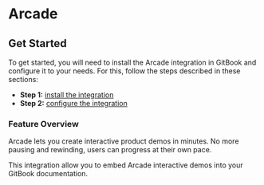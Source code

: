 # Arcade

## Get Started

To get started, you will need to install the Arcade integration in GitBook and configure it to your needs. For this, follow the steps described in these sections:

* **Step 1:** [install the integration](../install-an-integration.md)
* **Step 2:** [configure the integration](configure.md)

### Feature Overview

Arcade lets you create interactive product demos in minutes. No more pausing and rewinding, users can progress at their own pace.

This integration allow you to embed Arcade interactive demos into your GitBook documentation.
